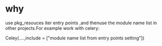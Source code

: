# why

use pkg_resouces iter entry points ,and thenuse the module name list in other projects.For example work with celery:

Celey(....,include = ["module name list from entry points setting"])


